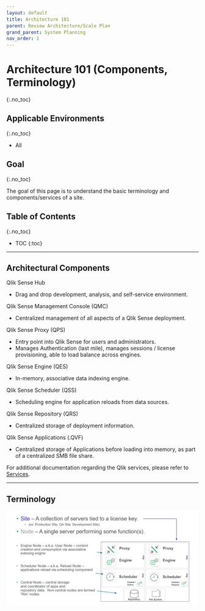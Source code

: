 ```yaml
---
layout: default
title: Architecture 101
parent: Review Architecture/Scale Plan
grand_parent: System Planning
nav_order: 1
---
```


# Architecture 101 (Components, Terminology)
{:.no_toc}

## Applicable Environments
{:.no_toc}
- All

## Goal
{:.no_toc}

The goal of this page is to understand the basic terminology and components/services of a site.

## Table of Contents
{:.no_toc}

* TOC
{:toc}

-------------------------

## Architectural Components

Qlik Sense Hub
  - Drag and drop development, analysis, and self-service environment.
  
Qlik Sense Management Console (QMC)
  - Centralized management of all aspects of a Qlik Sense deployment.
  
Qlik Sense Proxy (QPS)
  - Entry point into Qlik Sense for users and administrators.
  - Manages Authentication (last mile), manages sessions / license provisioning, able to load balance across engines.
  
Qlik Sense Engine (QES)
  - In-memory, associative data indexing engine.
  
Qlik Sense Scheduler (QSS)
  - Scheduling engine for application reloads from data sources.
  
Qlik Sense Repository (QRS)
  - Centralized storage of deployment information.
  
Qlik Sense Applications (.QVF)
  - Centralized storage of Applications before loading into memory, as part of a centralized SMB file share.

For additional documentation regarding the Qlik services, please refer to [Services](https://help.qlik.com/en-US/sense-admin/Subsystems/DeployAdministerQSE/Content/Sense_DeployAdminister/QSEoW/Deploy_QSEoW/Services.htm).

-------------------------

## Terminology

[![architecture-1.png](images/architecture-1.png)](https://raw.githubusercontent.com/qs-admin-guide/qs-admin-guide/master/docs/system_planning/images/architecture-1.png)
